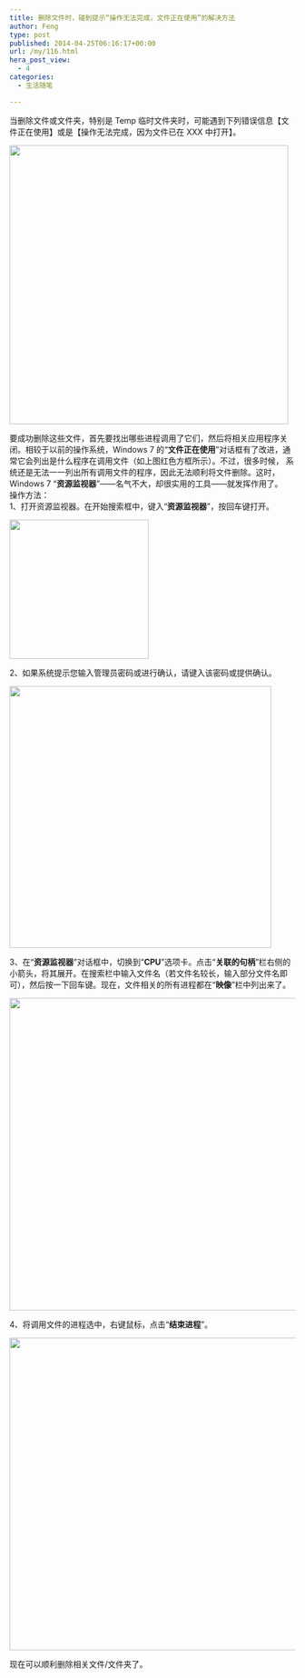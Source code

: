 ```yaml
---
title: 删除文件时，碰到提示“操作无法完成，文件正在使用”的解决方法
author: Feng
type: post
published: 2014-04-25T06:16:17+00:00
url: /my/116.html
hera_post_view:
  - 4
categories:
  - 生活随笔

---
```

当删除文件或文件夹，特别是 Temp 临时文件夹时，可能遇到下列错误信息【文件正在使用】或是【操作无法完成，因为文件已在 XXX 中打开】。

<div>
  <img decoding="async" id="aimg_7053" alt="" src="http://lenovobbs.lenovo.com.cn/data/attachment/forum/201404/18/094333keqmmt696nottops.png" width="491" />
</div>

要成功删除这些文件，首先要找出哪些进程调用了它们，然后将相关应用程序关闭。相较于以前的操作系统，Windows 7 的“**文件正在使用**”对话框有了改进，通常它会列出是什么程序在调用文件（如上图红色方框所示）。不过，很多时候， 系统还是无法一一列出所有调用文件的程序，因此无法顺利将文件删除。这时，Windows 7 “**资源监视器**”——名气不大，却很实用的工具——就发挥作用了。  
操作方法：  
1、打开资源监视器。在开始搜索框中，键入“**资源监视器**”，按回车键打开。

<div>
  <img decoding="async" id="aimg_7048" alt="" src="http://lenovobbs.lenovo.com.cn/data/attachment/forum/201404/18/094332l0rmtrmjxtmjag2m.png" width="245" />
</div>

2、如果系统提示您输入管理员密码或进行确认，请键入该密码或提供确认。

<div>
  <img decoding="async" id="aimg_7049" alt="" src="http://lenovobbs.lenovo.com.cn/data/attachment/forum/201404/18/094332qq1whq558dzm4rr0.png" width="461" />
</div>

3、在“**资源监视器**”对话框中，切换到“**CPU**”选项卡。点击“**关联的句柄**”栏右侧的小箭头，将其展开。在搜索栏中输入文件名（若文件名较长，输入部分文件名即可），然后按一下回车键。现在，文件相关的所有进程都在“**映像**”栏中列出来了。

<div>
  <img decoding="async" id="aimg_7050" alt="" src="http://lenovobbs.lenovo.com.cn/data/attachment/forum/201404/18/094333ggk6bogf9gggoffb.png" width="550" />
</div>

4、将调用文件的进程选中，右键鼠标，点击“**结束进程**”。

<div>
  <img decoding="async" id="aimg_7051" alt="" src="http://lenovobbs.lenovo.com.cn/data/attachment/forum/201404/18/094333dbpaakoabppb45gb.png" width="550" />
</div>

现在可以顺利删除相关文件/文件夹了。